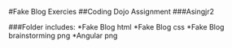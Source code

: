 #Fake Blog Exercies
##Coding Dojo Assignment
###Asingjr2

###Folder includes:
*Fake Blog html
*Fake Blog css
*Fake Blog brainstorming png
*Angular png